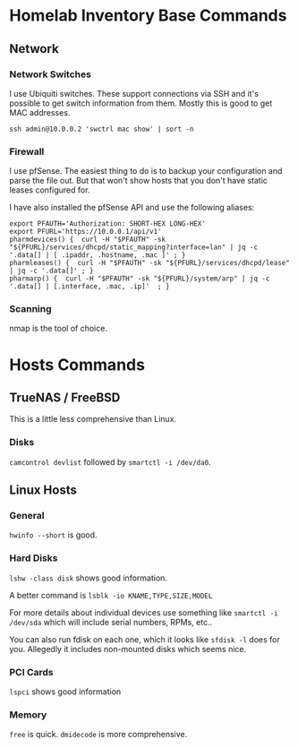 # Homelab Inventory Base Commands

## Network

###  Network Switches
I use Ubiquiti switches. These support connections via SSH and it's possible to get switch information from them. Mostly this is good to get MAC addresses.

```ssh admin@10.0.0.2 'swctrl mac show' | sort -n```



### Firewall
I use pfSense. The easiest thing to do is to backup your configuration and parse the file out. But that won't show hosts that you don't have static leases configured for. 

I have also installed the pfSense API and use the following aliases:

```
export PFAUTH='Authorization: SHORT-HEX LONG-HEX'
export PFURL='https://10.0.0.1/api/v1'
pharmdevices() {  curl -H "$PFAUTH" -sk "${PFURL}/services/dhcpd/static_mapping?interface=lan" | jq -c '.data[] | [ .ipaddr, .hostname, .mac ]' ; }
pharmleases() {  curl -H "$PFAUTH" -sk "${PFURL}/services/dhcpd/lease" | jq -c '.data[]' ; }
pharmarp() {  curl -H "$PFAUTH" -sk "${PFURL}/system/arp" | jq -c '.data[] | [.interface, .mac, .ip]'  ; }
```

### Scanning
nmap is the tool of choice. 

# Hosts Commands

## TrueNAS / FreeBSD
This is a little less comprehensive than Linux.

### Disks
```camcontrol devlist``` followed by ```smartctl -i /dev/da0```.

## Linux Hosts
### General
```hwinfo --short``` is good. 

### Hard Disks
```lshw -class disk``` shows good information.

A better command is ```lsblk -io KNAME,TYPE,SIZE,MODEL``` 

For more details about individual devices use something like ```smartctl -i /dev/sda``` which will include serial numbers, RPMs, etc..

You can also run fdisk on each one, which it looks like ```sfdisk -l``` does for you. Allegedly it includes non-mounted disks which seems nice. 


### PCI Cards
```lspci``` shows good information

### Memory
```free``` is quick. ```dmidecode``` is more comprehensive. 
